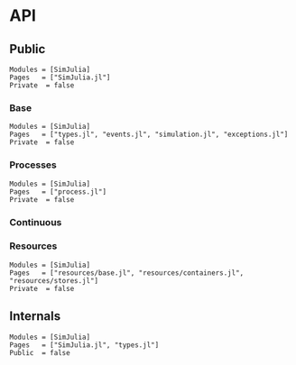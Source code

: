 # API

## Public

```@autodocs
Modules = [SimJulia]
Pages   = ["SimJulia.jl"]
Private  = false
```

### Base

```@autodocs
Modules = [SimJulia]
Pages   = ["types.jl", "events.jl", "simulation.jl", "exceptions.jl"]
Private  = false
```

### Processes
```@autodocs
Modules = [SimJulia]
Pages   = ["process.jl"]
Private  = false
```

### Continuous

### Resources
```@autodocs
Modules = [SimJulia]
Pages   = ["resources/base.jl", "resources/containers.jl", "resources/stores.jl"]
Private  = false
```

## Internals

```@autodocs
Modules = [SimJulia]
Pages   = ["SimJulia.jl", "types.jl"]
Public  = false
```
